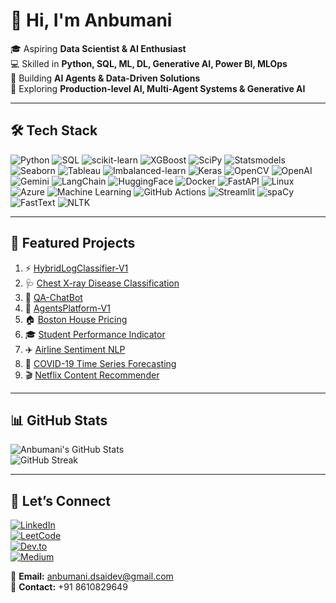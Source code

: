 # 👋 Hi, I'm Anbumani  

🎓 Aspiring **Data Scientist & AI Enthusiast**  
💻 Skilled in **Python, SQL, ML, DL, Generative AI, Power BI, MLOps**  
🚀 Building **AI Agents & Data-Driven Solutions**  
🌱 Exploring **Production-level AI, Multi-Agent Systems & Generative AI**  

---

## 🛠️ Tech Stack  
<!-- You can add/remove as you learn new tools -->
![Python](https://img.shields.io/badge/Python-3776AB?style=flat&logo=python&logoColor=white)
![SQL](https://img.shields.io/badge/SQL-003B57?style=flat&logo=database&logoColor=white)
![scikit-learn](https://img.shields.io/badge/scikit--learn-F7931E?style=flat&logo=scikit-learn&logoColor=white)
![XGBoost](https://img.shields.io/badge/XGBoost-EB5E0B?style=flat&logo=xgboost&logoColor=white)
![SciPy](https://img.shields.io/badge/SciPy-8CAAE6?style=flat&logo=scipy&logoColor=white)
![Statsmodels](https://img.shields.io/badge/Statsmodels-1F77B4?style=flat)
![Seaborn](https://img.shields.io/badge/Seaborn-4C9A2A?style=flat)
![Tableau](https://img.shields.io/badge/Tableau-E97627?style=flat&logo=tableau&logoColor=white)
![Imbalanced-learn](https://img.shields.io/badge/imblearn-FF6F61?style=flat)
![Keras](https://img.shields.io/badge/Keras-D00000?style=flat&logo=keras&logoColor=white)
![OpenCV](https://img.shields.io/badge/OpenCV-5C3EE8?style=flat&logo=opencv&logoColor=white)
![OpenAI](https://img.shields.io/badge/OpenAI-412991?style=flat&logo=openai&logoColor=white)
![Gemini](https://img.shields.io/badge/Google%20Gemini-4285F4?style=flat&logo=google&logoColor=white)
![LangChain](https://img.shields.io/badge/LangChain-1C3C3C?style=flat)
![HuggingFace](https://img.shields.io/badge/HuggingFace-FFD21E?style=flat&logo=huggingface&logoColor=black)
![Docker](https://img.shields.io/badge/Docker-2496ED?style=flat&logo=docker&logoColor=white)
![FastAPI](https://img.shields.io/badge/FastAPI-009688?style=flat&logo=fastapi&logoColor=white)
![Linux](https://img.shields.io/badge/Linux-FCC624?style=flat&logo=linux&logoColor=black)
![Azure](https://img.shields.io/badge/Azure-0078D4?style=flat&logo=microsoft-azure&logoColor=white)
![Machine Learning](https://img.shields.io/badge/Machine%20Learning-102230?style=flat)
![GitHub Actions](https://img.shields.io/badge/GitHub%20Actions-2088FF?style=flat&logo=githubactions&logoColor=white)
![Streamlit](https://img.shields.io/badge/Streamlit-FF4B4B?style=flat&logo=streamlit&logoColor=white)
![spaCy](https://img.shields.io/badge/spaCy-09A3D5?style=flat)
![FastText](https://img.shields.io/badge/FastText-005571?style=flat)
![NLTK](https://img.shields.io/badge/NLTK-15495E?style=flat)

---

## 📌 Featured Projects  
<!-- Replace YOUR_USERNAME with your actual GitHub username -->
1. ⚡ [HybridLogClassifier-V1](https://github.com/Anbumanidev/HybridLogClassifier-V1)
2. 🩺 [Chest X-ray Disease Classification](https://github.com/Anbumanidev/Chest-X-ray-Disease-Classification) 
3. 🤖 [QA-ChatBot](https://github.com/Anbumanidev/QA-ChatBot)  
4. 🧠 [AgentsPlatform-V1](https://github.com/Anbumanidev/AgentsPlatform-V1)  
5. 🏠 [Boston House Pricing](https://github.com/Anbumanidev/bostonhousepricing)  
6. 🎓 [Student Performance Indicator](https://github.com/Anbumanidev/StudentPerformanceIndicator_project)  
7. ✈️ [Airline Sentiment NLP](https://github.com/Anbumanidev/airline-sentiment-nlp)  
8. 🦠 [COVID-19 Time Series Forecasting](https://github.com/Anbumanidev/covid19-time-series-forecasting)  
9. 🎬 [Netflix Content Recommender](https://github.com/Anbumanidev/netflix-content-recommender)  

---

## 📊 GitHub Stats  
![Anbumani's GitHub Stats](https://github-readme-stats.vercel.app/api?username=Anbumanidev&show_icons=true&theme=tokyonight)  
![GitHub Streak](https://streak-stats.demolab.com?user=Anbumanidev&theme=tokyonight)  

---

## 🤝 Let’s Connect  
[![LinkedIn](https://img.shields.io/badge/LinkedIn-0A66C2?style=flat&logo=linkedin&logoColor=white)](https://www.linkedin.com/in/anbumani-v-9136552b1/)  
[![LeetCode](https://img.shields.io/badge/LeetCode-FFA116?style=flat&logo=leetcode&logoColor=white)](https://leetcode.com/u/JNdwMV9R1T/)  
[![Dev.to](https://img.shields.io/badge/Dev.to-000000?style=flat&logo=dev.to&logoColor=white)](https://dev.to/anbumani_v_477b0a6d5c2f79)  
[![Medium](https://img.shields.io/badge/Medium-000000?style=flat&logo=medium&logoColor=white)](https://medium.com/@anbumani.dsaidev)  

📧 **Email:** anbumani.dsaidev@gmail.com  
📱 **Contact:** +91 8610829649  
